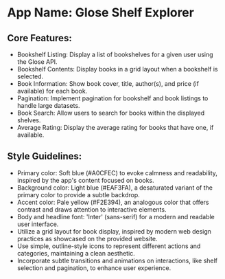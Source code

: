 # **App Name**: Glose Shelf Explorer

## Core Features:

- Bookshelf Listing: Display a list of bookshelves for a given user using the Glose API.
- Bookshelf Contents: Display books in a grid layout when a bookshelf is selected.
- Book Information: Show book cover, title, author(s), and price (if available) for each book.
- Pagination: Implement pagination for bookshelf and book listings to handle large datasets.
- Book Search: Allow users to search for books within the displayed shelves.
- Average Rating: Display the average rating for books that have one, if available.

## Style Guidelines:

- Primary color: Soft blue (#A0CFEC) to evoke calmness and readability, inspired by the app's content focused on books.
- Background color: Light blue (#EAF3FA), a desaturated variant of the primary color to provide a subtle backdrop.
- Accent color: Pale yellow (#F2E394), an analogous color that offers contrast and draws attention to interactive elements.
- Body and headline font: 'Inter' (sans-serif) for a modern and readable user interface.
- Utilize a grid layout for book display, inspired by modern web design practices as showcased on the provided website.
- Use simple, outline-style icons to represent different actions and categories, maintaining a clean aesthetic.
- Incorporate subtle transitions and animations on interactions, like shelf selection and pagination, to enhance user experience.